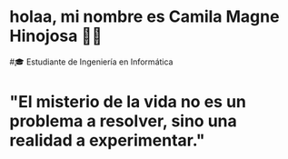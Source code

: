 # holaa, mi nombre es Camila Magne Hinojosa 👩‍💻

#🎓 Estudiante de Ingeniería en Informática 

# "El misterio de la vida no es un problema a resolver, sino una realidad a experimentar."
